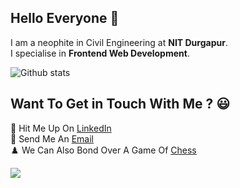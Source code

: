 ## Hello Everyone 👋

I am a neophite in Civil Engineering at **NIT Durgapur**.</br> 
I specialise in **Frontend Web Development**.</br>

![Github stats](https://github-readme-stats.vercel.app/api?username=TheInvincibleLearner&theme=chartreuse-dark&show_icons=true&count_private=true)

## Want To Get in Touch With Me ? :smiley:</br>
🔭 Hit Me Up On [LinkedIn](https://www.linkedin.com/in/aritro-ghosh-246920201/)</br>
:email: Send Me An [Email](mailto:aritroghosh4@gmail.com)</br>
♟️ We Can Also Bond Over A Game Of [Chess](https://friend.chess.com/R2hP)</br>



![](https://komarev.com/ghpvc/?username=TheInvincibleLearner&color=green)
